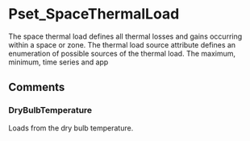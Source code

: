 # Pset_SpaceThermalLoad

The space thermal load defines all thermal losses and gains occurring within a space or zone. The thermal load source attribute defines an enumeration of possible sources of the thermal load. The maximum, minimum, time series and app
<!-- end of short definition -->

## Comments

### DryBulbTemperature

Loads from the dry bulb temperature.

